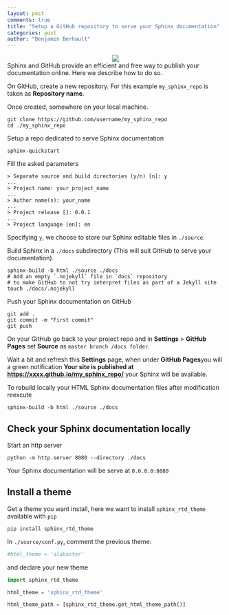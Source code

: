 ```yaml
---
layout: post
comments: true
title: "Setup a GitHub repository to serve your Sphinx documentation"
categories: post
author: "Benjamin Berhault"
---
```


<div class="row">
  <div class="col grid s12 m6 l3">
    <center><img src="{{ '/images/11-sphinx-github-pages/01-sphinx-github-pages.png' | relative_url }}" class="responsive-img"></center>
  </div>
  <div class="col grid s12 m6 l9 ">
    Sphinx and GitHub provide an efficient and free way to publish your documentation online. Here we describe how to do so.
  </div>
</div>

On GitHub, create a new repository. For this example `my_sphinx_repo` is taken as **Repository name**.

Once created, somewhere on your local machine.
```console
git clone https://github.com/username/my_sphinx_repo
cd ./my_sphinx_repo
```

Setup a repo dedicated to serve Sphinx documentation
```console
sphinx-quickstart
```
Fill the asked parameters
```console
> Separate source and build directories (y/n) [n]: y
...
> Project name: your_project_name
...
> Author name(s): your_name
...
> Project release []: 0.0.1
...
> Project language [en]: en
```
Specifying `y`, we choose to store our Sphinx editable files in `./source`.

Build Sphinx in a `./docs` subdirectory (This will suit GitHub to serve your documentation).
```console
sphinx-build -b html ./source ./docs
# Add an empty `.nojekyll` file in `docs` repository 
# to make GitHub to not try interpret files as part of a Jekyll site
touch ./docs/.nojekyll
```

Push your Sphinx documentation on GitHub
```console
git add .
git commit -m "First commit"
git push
```

On your GitHub go back to your project repo and in **Settings** > **GitHub Pages** set **Source** as `master branch /docs folder`.

Wait a bit and refresh this **Settings** page, when under **GitHub Pages**you will a green notification **Your site is published at https://xxxx.github.io/my_sphinx_repo/** your Sphinx will be available.

To rebuild locally your HTML Sphinx documentation files after modification reexcute 
```console
sphinx-build -b html ./source ./docs
```

## Check your Sphinx documentation locally

Start an http server
```console
python -m http.server 8080 --directory ./docs
```
Your Sphinx documentation will be serve at `0.0.0.0:8080`

## Install a theme
Get a theme you want install, here we want to install `sphinx_rtd_theme` available with `pip`
```console
pip install sphinx_rtd_theme
```
In `./source/conf.py`, comment the previous theme:
```python
#html_theme = 'alabaster'
```

and declare your new theme
```python
import sphinx_rtd_theme

html_theme = 'sphinx_rtd_theme'

html_theme_path = [sphinx_rtd_theme.get_html_theme_path()] 
```